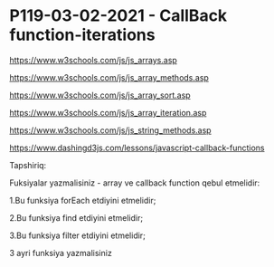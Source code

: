 # P119-03-02-2021 - CallBack function-iterations

https://www.w3schools.com/js/js_arrays.asp

https://www.w3schools.com/js/js_array_methods.asp

https://www.w3schools.com/js/js_array_sort.asp

https://www.w3schools.com/js/js_array_iteration.asp

https://www.w3schools.com/js/js_string_methods.asp

https://www.dashingd3js.com/lessons/javascript-callback-functions

Tapshiriq:

Fuksiyalar yazmalisiniz - array ve callback function qebul etmelidir:

1.Bu funksiya forEach etdiyini etmelidir;

2.Bu funksiya find etdiyini etmelidir;

3.Bu funksiya filter etdiyini etmelidir;

3 ayri funksiya yazmalisiniz
